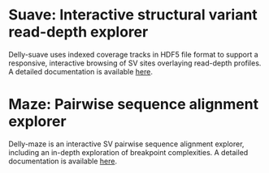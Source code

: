Suave: Interactive structural variant read-depth explorer
=========================================================

Delly-suave uses indexed coverage tracks in HDF5 file format to support a responsive, interactive browsing of SV sites overlaying read-depth profiles. A detailed documentation is available [here](https://github.com/tobiasrausch/delly/tree/master/vis/suave/).


Maze: Pairwise sequence alignment explorer
==========================================

Delly-maze is an interactive SV pairwise sequence alignment explorer, including an in-depth exploration of breakpoint complexities. A detailed documentation is available [here](https://github.com/tobiasrausch/delly/tree/master/vis/maze/).

